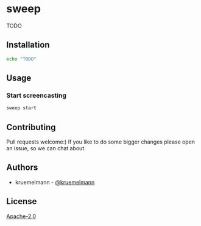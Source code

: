 # sweep
<!--![build status](https://github.com/kruemelmann/komodo/actions/workflows/workflow.yml/badge.svg)-->
<!--![release status](https://github.com/kruemelmann/komodo/actions/workflows/release.yml/badge.svg)-->

TODO


## Installation

```bash
echo "TODO"
```

## Usage

### Start screencasting
```bash
sweep start
```

## Contributing

Pull requests welcome:)
If you like to do some bigger changes please open an issue, so we can chat about.

## Authors

* kruemelmann - [@kruemelmann](https://github.com/kruemelmann/)

## License
[Apache-2.0](https://choosealicense.com/licenses/apache-2.0/)
